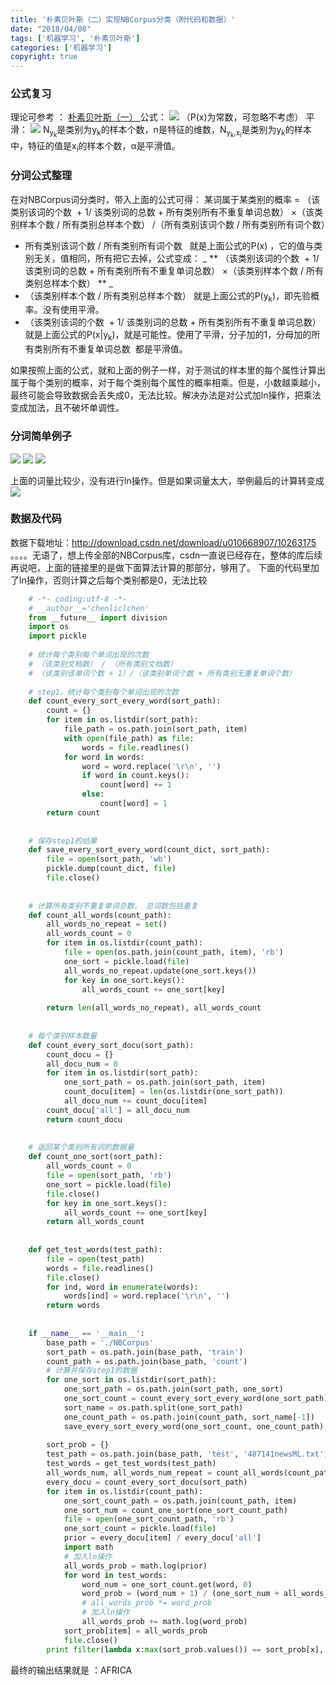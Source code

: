 ```yaml
---
title: '朴素贝叶斯（二）实现NBCorpus分类（附代码和数据）'
date: "2018/04/08"
tags: ['机器学习', '朴素贝叶斯']
categories: ['机器学习']
copyright: true
---
```

### 公式复习
理论可参考 ： [ 朴素贝叶斯（一） ](/2018/04/08/朴素贝叶斯（一）)
公式： ![](/images/43.png)
（P(x)为常数，可忽略不考虑）
平滑： ![](/images/44.png)
N<sub>y<sub>k</sub></sub>是类别为y<sub>k</sub>的样本个数，n是特征的维数，N<sub>y<sub>k</sub>,x<sub>i</sub></sub>是类别为y<sub>k</sub>的样本中，特征的值是x<sub>i</sub>的样本个数，α是平滑值。

### 分词公式整理
在对NBCorpus词分类时，带入上面的公式可得：
某词属于某类别的概率 = （该类别该词的个数  + 1/ 该类别词的总数 + 所有类别所有不重复单词总数） ×（该类别样本个数 / 所有类别总样本个数） /（所有类别该词个数 / 所有类别所有词个数）

* 所有类别该词个数 / 所有类别所有词个数   就是上面公式的P(x) ，它的值与类别无关，值相同，所有把它去掉，公式变成：
_ ** （该类别该词的个数  + 1/ 该类别词的总数 + 所有类别所有不重复单词总数） ×（该类别样本个数 / 所有类别总样本个数） ** _
* （该类别样本个数 / 所有类别总样本个数） 就是上面公式的P(y<sub>k</sub>)，即先验概率。没有使用平滑。
* （该类别该词的个数  + 1/ 该类别词的总数 + 所有类别所有不重复单词总数） 就是上面公式的P(x|y<sub>k</sub>)，就是可能性。使用了平滑，分子加的1，分母加的所有类别所有不重复单词总数  都是平滑值。

如果按照上面的公式，就和上面的例子一样，对于测试的样本里的每个属性计算出属于每个类别的概率，对于每个类别每个属性的概率相乘。但是，小数越乘越小，最终可能会导致数据会丢失成0，无法比较。解决办法是对公式加ln操作，把乘法变成加法，且不破坏单调性。

### 分词简单例子
![](/images/45.png)
![](/images/46.png)
![](/images/47.png)

上面的词量比较少，没有进行ln操作。但是如果词量太大，举例最后的计算转变成 
![](/images/48.png)
### 数据及代码
数据下载地址：http://download.csdn.net/download/u010668907/10263175
。。。。无语了，想上传全部的NBCorpus库，csdn一直说已经存在，整体的库后续再说吧，上面的链接里的是做下面算法计算的那部分，够用了。
下面的代码里加了ln操作，否则计算之后每个类别都是0，无法比较
```python
    # -*- coding:utf-8 -*-
    # __author__='chenliclchen'
    from __future__ import division
    import os
    import pickle
    
    # 统计每个类别每个单词出现的次数
    # （该类别文档数） / （所有类别文档数）
    # （该类别该单词个数 + 1）/（该类别单词个数 + 所有类别无重复单词个数）
    
    # step1，统计每个类别每个单词出现的次数
    def count_every_sort_every_word(sort_path):
        count = {}
        for item in os.listdir(sort_path):
            file_path = os.path.join(sort_path, item)
            with open(file_path) as file:
                words = file.readlines()
            for word in words:
                word = word.replace('\r\n', '')
                if word in count.keys():
                    count[word] += 1
                else:
                    count[word] = 1
        return count
    
    
    # 保存step1的结果
    def save_every_sort_every_word(count_dict, sort_path):
        file = open(sort_path, 'wb')
        pickle.dump(count_dict, file)
        file.close()
    
    
    # 计算所有类别不重复单词总数， 总词数包括重复
    def count_all_words(count_path):
        all_words_no_repeat = set()
        all_words_count = 0
        for item in os.listdir(count_path):
            file = open(os.path.join(count_path, item), 'rb')
            one_sort = pickle.load(file)
            all_words_no_repeat.update(one_sort.keys())
            for key in one_sort.keys():
                all_words_count += one_sort[key]
    
        return len(all_words_no_repeat), all_words_count
    
    
    # 每个类别样本数量
    def count_every_sort_docu(sort_path):
        count_docu = {}
        all_docu_num = 0
        for item in os.listdir(sort_path):
            one_sort_path = os.path.join(sort_path, item)
            count_docu[item] = len(os.listdir(one_sort_path))
            all_docu_num += count_docu[item]
        count_docu['all'] = all_docu_num
        return count_docu
    
    
    # 返回某个类别所有词的数据量
    def count_one_sort(sort_path):
        all_words_count = 0
        file = open(sort_path, 'rb')
        one_sort = pickle.load(file)
        file.close()
        for key in one_sort.keys():
            all_words_count += one_sort[key]
        return all_words_count
    
    
    def get_test_words(test_path):
        file = open(test_path)
        words = file.readlines()
        file.close()
        for ind, word in enumerate(words):
            words[ind] = word.replace('\r\n', '')
        return words
    
    
    if __name__ == '__main__':
        base_path = './NBCorpus'
        sort_path = os.path.join(base_path, 'train')
        count_path = os.path.join(base_path, 'count')
        # 计算并保存step1的数据
        for one_sort in os.listdir(sort_path):
            one_sort_path = os.path.join(sort_path, one_sort)
            one_sort_count = count_every_sort_every_word(one_sort_path)
            sort_name = os.path.split(one_sort_path)
            one_count_path = os.path.join(count_path, sort_name[-1])
            save_every_sort_every_word(one_sort_count, one_count_path)
    
        sort_prob = {}
        test_path = os.path.join(base_path, 'test', '487141newsML.txt')
        test_words = get_test_words(test_path)
        all_words_num, all_words_num_repeat = count_all_words(count_path)
        every_docu = count_every_sort_docu(sort_path)
        for item in os.listdir(count_path):
            one_sort_count_path = os.path.join(count_path, item)
            one_sort_num = count_one_sort(one_sort_count_path)
            file = open(one_sort_count_path, 'rb')
            one_sort_count = pickle.load(file)
            prior = every_docu[item] / every_docu['all']
            import math
            # 加入ln操作
            all_words_prob = math.log(prior)
            for word in test_words:
                word_num = one_sort_count.get(word, 0)
                word_prob = (word_num + 1) / (one_sort_num + all_words_num)
                # all_words_prob *= word_prob
                # 加入ln操作
                all_words_prob += math.log(word_prob)
            sort_prob[item] = all_words_prob
            file.close()
        print filter(lambda x:max(sort_prob.values()) == sort_prob[x], sort_prob)[0]
```
最终的输出结果就是 ：AFRICA  
